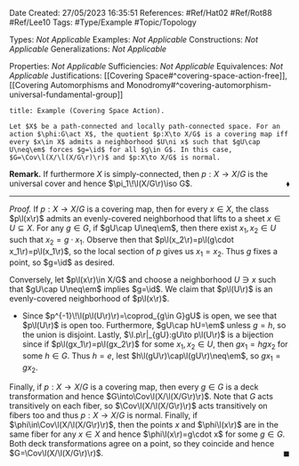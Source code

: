 <div class="topSpace"></div>

Date Created: 27/05/2023 16:35:51
References: #Ref/Hat02 #Ref/Rot88 #Ref/Lee10
Tags: #Type/Example #Topic/Topology

Types: <i>Not Applicable</i>
Examples: <i>Not Applicable</i>
Constructions: <i>Not Applicable</i>
Generalizations: <i>Not Applicable</i>

Properties: <i>Not Applicable</i>
Sufficiencies: <i>Not Applicable</i>
Equivalences: <i>Not Applicable</i>
Justifications: [[Covering Space#^covering-space-action-free]], [[Covering Automorphisms and Monodromy#^covering-automorphism-universal-fundamental-group]]

``` ad-Example
title: Example (Covering Space Action).

Let $X$ be a path-connected and locally path-connected space. For an action $\phi:G\act X$, the quotient $p:X\to X/G$ is a covering map iff every $x\in X$ admits a neighborhood $U\ni x$ such that $gU\cap U\neq\em$ forces $g=\id$ for all $g\in G$. In this case, $G=\Cov\l(X/\l(X/G\r)\r)$ and $p:X\to X/G$ is normal.

```

<b>Remark.</b> If furthermore $X$ is simply-connected, then $p:X\to X/G$ is the universal cover and hence $\pi_1\!\l(X/G\r)\iso G$.<span style="float:right;">$\blacklozenge$</span>

---

<i>Proof.</i> If $p:X\to X/G$ is a covering map, then for every $x\in X$, the class $p\l(x\r)$ admits an evenly-covered neighborhood that lifts to a sheet $x\in U\subseteq X$. For any $g\in G$, if $gU\cap U\neq\em$, then there exist $x_1,x_2\in U$ such that $x_2=g\cdot x_1$. Observe then that $p\l(x_2\r)=p\l(g\cdot x_1\r)=p\l(x_1\r)$, so the local section of $p$ gives us $x_1=x_2$. Thus $g$ fixes a point, so $g=\id$ as desired.

Conversely, let $p\l(x\r)\in X/G$ and choose a neighborhood $U\ni x$ such that $gU\cap U\neq\em$ implies $g=\id$. We claim that $p\l(U\r)$ is an evenly-covered neighborhood of $p\l(x\r)$.
* Since $p^{-1}\!\l(p\l(U\r)\r)=\coprod_{g\in G}gU$ is open, we see that $p\l(U\r)$ is open too. Furthermore, $gU\cap hU=\em$ unless $g=h$, so the union is disjoint. Lastly, $\l.p\r|_{gU}:gU\to p\l(U\r)$ is a bijection since if $p\l(gx_1\r)=p\l(gx_2\r)$ for some $x_1,x_2\in U$, then $gx_1=hgx_2$ for some $h\in G$. Thus $h=e$, lest $h\l(gU\r)\cap\l(gU\r)\neq\em$, so $gx_1=gx_2$.

Finally, if $p:X\to X/G$ is a covering map, then every $g\in G$ is a deck transformation and hence $G\into\Cov\l(X/\l(X/G\r)\r)$. Note that $G$ acts transitively on each fiber, so $\Cov\l(X/\l(X/G\r)\r)$ acts transitively on fibers too and thus $p:X\to X/G$ is normal. Finally, if $\phi\in\Cov\l(X/\l(X/G\r)\r)$, then the points $x$ and $\phi\l(x\r)$ are in the same fiber for any $x\in X$ and hence $\phi\l(x\r)=g\cdot x$ for some $g\in G$. Both deck transformations agree on a point, so they coincide and hence $G=\Cov\l(X/\l(X/G\r)\r)$.<span style="float:right;">$\blacksquare$</span>
